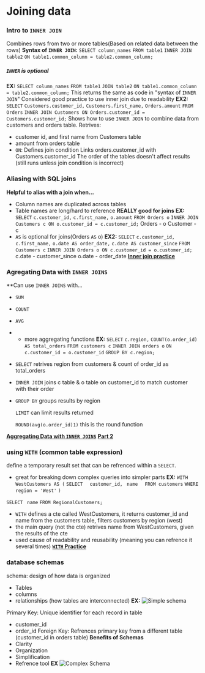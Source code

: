 # Joining data 
### Intro to `INNER JOIN`
Combines rows from two or more tables(Based on related data between the rows)
**Syntax of `INNER JOIN`:**
`SELECT column_names`
`FROM table1`
`INNER JOIN table2`
`ON table1.common_column = table2.common_column;`
##### `INNER` is optional
**EX:**
`SELECT column_names`
`FROM table1`
`JOIN table2`
`ON table1.common_column = table2.common_column;`
This returns the same as code in "syntax of `INNER JOIN`"
Considered good practice to use inner join due to readability
**EX2:**
`SELECT`
	`Customers.customer_id,`
	`Customers.first_name,`
	`Orders.amount`
`FROM Orders`
`INNER JOIN Customers ON Orders.customer_id = Customers.customer_id;`
Shows how to use `INNER JOIN` to combine data from customers and orders table.
Retrives:
 - customer id, and first name from Customers table
- amount from orders table
- `ON`: Defines join condition Links orders.customer_id with Customers.customer_id
The order of the tables doesn't affect results (still runs unless join condition is incorrect)
### Aliasing with SQL joins
**Helpful to alias with a join when...**
- Column names are duplicated across tables
- Table names are long/hard to reference
**REALLY good for joins**
**EX:**
`SELECT`
	`c.customer_id,`
	`c.first_name,`
	`o.amount`
`FROM Orders o`
`INNER JOIN Customers c ON o.customer_id = c.customer_id;`
Orders - o
Customer - c
- `AS` is optional for joins(Orders `AS` o)
**EX2:**
`SELECT`
	`c.customer_id,`
	`c.first_name,`
	`o.date AS order_date,`
	`c.date AS customer_since`
`FROM Customers c`
`INNER JOIN Orders o ON c.customer_id = o.customer_id;`
c.date - customer_since
o.date - order_date
**[Inner join practice](https://www.loom.com/share/d39e1ef462054e4188123dfbc813c716?sid=d9241cc9-9486-497a-8ebc-c47b0775b904)**
### Agregating Data with `INNER JOINS`
**Can use `INNER JOINS` with...
- `SUM`
- `COUNT`
- `AVG` 
- + more aggregating functions
**EX:**
`SELECT` 
	`c.region,`
	`COUNT(o.order_id) AS total_orders`
`FROM customers c`
`INNER JOIN orders o`
	`ON c.customer_id = o.customer_id`
`GROUP BY c.region;`
- `SELECT` retrives region from customers & count of order_id as total_orders
- `INNER JOIN` joins c table & o table on customer_id to match customer with their order    
- `GROUP BY` groups results by region 


    `LIMIT` can limit results returned

    `ROUND(avg(o.order_id)1)`
    this is the round function

**[Aggregating Data with `INNER JOINS`](https://www.loom.com/share/1179fcf9c9cf4805b6f764764b639498?sid=475f748f-87c5-49f8-9905-dd03346a6dda)**
**[Part 2](https://www.loom.com/share/0a284994ef9d4353bfdaaa11ecbaa113?sid=9518ec6b-c784-4185-ad82-d01a2167b054)**
### using `WITH` (common table expression)
define a temporary result set that can be refrenced within a `SELECT`.
- great for breaking down complex queries into simpler parts 
**EX:**
`WITH WestCustomers AS (`
  `SELECT `
	 ` customer_id,` 
	 ` name`
`  FROM customers`
  `WHERE region = 'West'`
`)`

`SELECT `
  `name`
`FROM RegionalCustomers;`
- `WITH` defines a cte called WestCustomers, it returns customer_id and name from the customers table, filters customers by region (west)
- the main query (not the cte) retrives name from WestCustomers, given the results of the cte
- used cause of readability and reusability (meaning you can refrence it several times)
**[`WITH` Practice](https://www.loom.com/share/eccda191d2544e8aaf641de1ac6bac32?sid=bdfab4bc-2cfe-4c35-8d39-d9cfd2a72cf0)**
### database schemas
schema: design of how data is organized
- Tables 
- columns
- relationships (how tables are interconnected)
**EX:**
![Simple schema](https://codingtemple.notion.site/image/https%3A%2F%2Fprod-files-secure.s3.us-west-2.amazonaws.com%2F833abfe9-9ed0-4d7c-9473-f1ece2104e38%2Ff97dd121-3475-40b9-a77a-fecb5cf9af5f%2FUntitled.png?table=block&id=064217ae-a29f-4624-b770-30e941406780&spaceId=833abfe9-9ed0-4d7c-9473-f1ece2104e38&width=2000&userId=&cache=v2)

Primary Key: Unique identifier for each record in table
- customer_id
- order_id
Foreign Key: Refrences primary key from a different table (customer_id in orders table)
**Benefits of Schemas**
- Clarity
- Organization
- Simplification
- Refrence tool
**EX**
![Complex Schema](https://codingtemple.notion.site/image/https%3A%2F%2Fprod-files-secure.s3.us-west-2.amazonaws.com%2F833abfe9-9ed0-4d7c-9473-f1ece2104e38%2Ff9098fbb-d6d1-40bf-81fb-94cca6442394%2FUntitled.png?table=block&id=9c9810a6-6754-4b97-a4a7-03d16e58be9d&spaceId=833abfe9-9ed0-4d7c-9473-f1ece2104e38&width=2000&userId=&cache=v2)